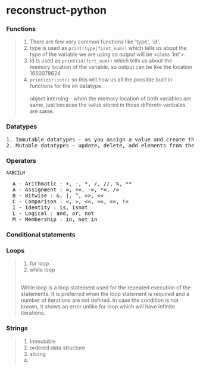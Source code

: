 # reconstruct-python

### Functions 
> 1. There are few very common functions like 'type', 'id'.
> 2. type is used as `print(type(first_num))` which tells us about the type of the variable we are using so output will be <class 'int'>.
> 3. id is used as `print(id(firt_num))` which tells us about the memory location of the variable, so output can be like the location 1650078624
> 4. `print(dir(int))` so this will how us all the possible built in functions for the int datatype.
<br> </br>
> object interning - when the memory location of both variables are same, just because the value stored in those differetn varibales are same.

### Datatypes 
<pre>
1. Immutable datatypes - as you assign a value and create the object, you can't modify the value stored in it -> int, float, booleans, strings, tuples
2. Mutable datatypes - update, delete, add elements from the same variable or same memory location -> list, dictionary,set
</pre>

### Operators
`AABCILM`

<pre>
  A - Arithmatic : +, -, *, /, //, %, **
  A - Assignment : =, +=, -=, *=, /=
  B - Bitwise : &, |, ^, >>, <<
  C - Comparison : <, >, <=, >=, ==, !=
  I - Identity : is, isnot
  L - Logical : and, or, not
  M - Membership : in, not in
</pre>

### Conditional statements
### Loops 
> 1. for loop
> 2. while loop
><br>
> While loop is a loop statement used for the repeated execution of the statements. It is preferred when the loop statement is required and a number of iterations are not defined. In case the condition is not known, it shows an error unlike for loop which will have infinite iterations.

### Strings
> 1. Immutable
> 2. ordered data structure
> 3. slicing
> 4. 








